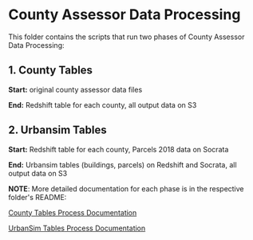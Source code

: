 # County Assessor Data Processing

This folder contains the scripts that run two phases of County Assessor Data Processing:

## 1. County Tables

**Start:** original county assessor data files

**End:** Redshift table for each county, all output data on S3

## 2. Urbansim Tables

**Start:** Redshift table for each county, Parcels 2018 data on Socrata

**End:** Urbansim tables (buildings, parcels) on Redshift and Socrata, all output data on S3


**NOTE**: More detailed documentation for each phase is in the respective folder's README:

[County Tables Process Documentation](county_tables/README.md)

[UrbanSim Tables Process Documentation](urbansim_tables/README.md)